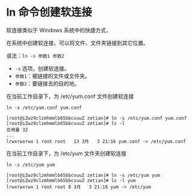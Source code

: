 # ln 命令创建软连接

软连接类似于 Windows 系统中的快捷方式，

在系统中创建软连接，可以将文件、文件夹链接到其它位置。

语法：`ln -s 参数1 参数2`

- `-s` 选项，创建软连接。
- `参数1`：被链接的文件或文件夹。
- `参数2`：要链接去的目的地。

在当前工作目录下，为 /etc/yum.conf 文件创建软连接

```shell
ln -s /etc/yum.conf yum.conf
```

```shell
[root@iZwz9clzmhmmlb65bbcvuuZ zetian]# ln -s /etc/yum.conf yum.conf
[root@iZwz9clzmhmmlb65bbcvuuZ zetian]# ls -l
总用量 32
...
lrwxrwxrwx 1 root root   13 3月   3 21:16 yum.conf -> /etc/yum.conf
```

在当前工作目录下，为 /etc/yum 文件夹创建软连接

```shell
ln -s /etc/yum yum
```

```shell
[root@iZwz9clzmhmmlb65bbcvuuZ zetian]# ln -s /etc/yum yum
[root@iZwz9clzmhmmlb65bbcvuuZ zetian]# ls -l yum
lrwxrwxrwx 1 root root 8 3月   3 21:18 yum -> /etc/yum
```

